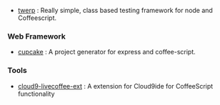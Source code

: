 - [twerp](https://github.com/philjackson/twerp) : Really simple, class based testing framework for node and Coffeescript.

### Web Framework
- [cupcake](https://github.com/twilson63/cupcake) : A project generator for express and coffee-script.

### Tools
- [cloud9-livecoffee-ext](https://github.com/tanepiper/cloud9-livecoffee-ext) : A extension for Cloud9ide for CoffeeScript functionality